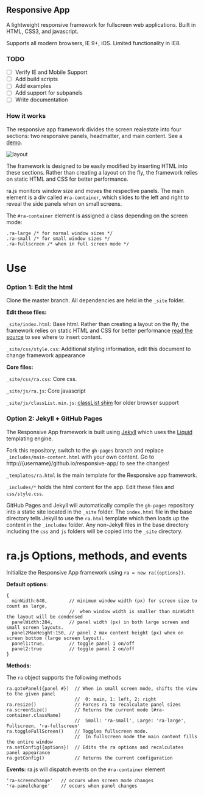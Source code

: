 Responsive App
---
A lightweight responsive framework for fullscreen web applications.
Built in HTML, CSS3, and javascript.

Supports all modern browsers, IE 9+, iOS. Limited functionality in IE8.

### TODO
 - [ ] Verify IE and Mobile Support
 - [ ] Add build scripts
 - [ ] Add examples
 - [ ] Add support for subpanels
 - [ ] Write documentation

### How it works
The responsive app framework divides the screen realestate into four sections: two responsive panels, headmatter, and main content. See a [demo](http://fgassert.github.io/responsive-app/).

![layout](http://raw.github.com/fgassert/responsive-app/master/fullscreen-app-layout.png)

The framework is designed to be easily modified by inserting HTML into these sections. Rather than creating a layout on the fly, the framework relies on static HTML and CSS for better performance.

ra.js monitors window size and moves the respective panels. The main element is a div called `#ra-container`, which slides to the left and right to reveal the side panels when on small screens.

The `#ra-container` element is assigned a class depending on the screen mode:
```
.ra-large /* for normal window sizes */
.ra-small /* for small window sizes */
.ra-fullscreen /* when in full screen mode */
```

Use
===
### Option 1: Edit the html

Clone the master branch. All dependencies are held in the `_site` folder.

**Edit these files:**

`_site/index.html`: Base html. Rather than creating a layout on the fly, the framework relies on static HTML and CSS for better performance [read the source](https://github.com/fgassert/responsive-app/blob/master/_site/index.html) to see where to insert content.

`_site/css/style.css`: Additional styling information, edit this document to change framework appearance

**Core files:**

`_site/css/ra.css`: Core css.

`_site/js/ra.js`: Core javascript

`_site/js/classList.min.js`: [classList shim](https://github.com/eligrey/classList.js/blob/master/classList.js) for older browser support

### Option 2: Jekyll + GitHub Pages

The Responsive App framework is built using [Jekyll](http://jekyllrb.com) which uses the [Liquid](http://liquidmarkup.org) templating engine. 

Fork this repository, switch to the `gh-pages` branch and replace `_includes/main-content.html` with your own content.
Go to http://{username}/github.io/responsive-app/ to see the changes!

`_templates/ra.html` is the main template for the Responsive app framework.

`_includes/*` holds the html content for the app. Edit these files and `css/style.css`.

GitHub Pages and Jekyll will automatically compile the `gh-pages` repository into a static site located in the `_site` folder. The `index.html` file in the base directory tells Jekyll to use the `ra.html` template which then loads up the content in the `_includes` folder. Any non-Jekyll files in the base directory including the `css` and `js` folders will be copied into the `_site` directory. 

ra.js Options, methods, and events
===

Initialize the Responsive App framework using `ra = new ra({options})`.

**Default options:**
```
{
  minWidth:640,        // minimum window width (px) for screen size to count as large, 
                       //  when window width is smaller than minWidth the layout will be condensed
  panelWidth:284,      // panel width (px) in both large screen and small screen layouts.
  panel2MaxHeight:150, // panel 2 max content height (px) when on screen bottom (large screen layout).
  panel1:true,         // toggle panel 1 on/off
  panel2:true          // toggle panel 2 on/off
}
```

**Methods:**

The `ra` object supports the following methods
```
ra.gotoPanel({panel #})  // When in small screen mode, shifts the view to the given panel
                         //  0: main, 1: left, 2: right
ra.resize()              // Forces ra to recalculate panel sizes
ra.screenSize()          // Returns the current mode (#ra-container.className)
                         //  Small: 'ra-small', Large: 'ra-large', Fullscreen, 'ra-fullscreen'
ra.toggleFullScreen()    // Toggles fullscreen mode. 
                         //  In fullscreen mode the main content fills the entire window
ra.setConfig({options})  // Edits the ra options and recalculates panel appearance
ra.getConfig()           // Returns the current configuration
```

**Events:**
ra.js will dispatch events on the `#ra-container` element
```
'ra-screenchange'	// occurs when screen mode changes
'ra-panelchange'	// occurs when panel changes
```



